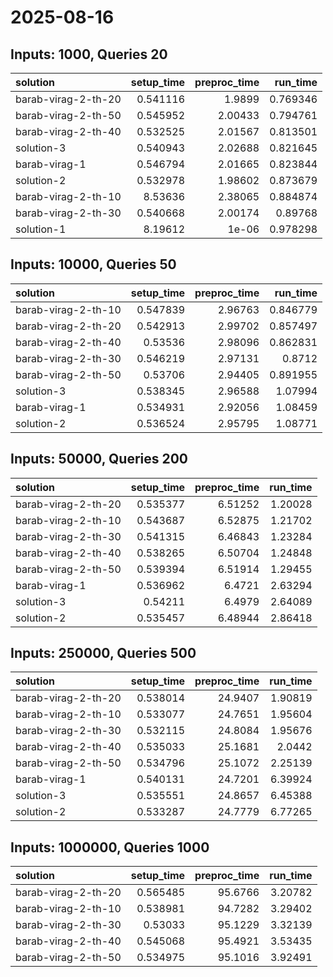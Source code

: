 # 2025-08-16

## Inputs: 1000, Queries 20

| solution            |   setup_time |   preproc_time |   run_time |
|:--------------------|-------------:|---------------:|-----------:|
| barab-virag-2-th-20 |     0.541116 |        1.9899  |   0.769346 |
| barab-virag-2-th-50 |     0.545952 |        2.00433 |   0.794761 |
| barab-virag-2-th-40 |     0.532525 |        2.01567 |   0.813501 |
| solution-3          |     0.540943 |        2.02688 |   0.821645 |
| barab-virag-1       |     0.546794 |        2.01665 |   0.823844 |
| solution-2          |     0.532978 |        1.98602 |   0.873679 |
| barab-virag-2-th-10 |     8.53636  |        2.38065 |   0.884874 |
| barab-virag-2-th-30 |     0.540668 |        2.00174 |   0.89768  |
| solution-1          |     8.19612  |        1e-06   |   0.978298 |

## Inputs: 10000, Queries 50

| solution            |   setup_time |   preproc_time |   run_time |
|:--------------------|-------------:|---------------:|-----------:|
| barab-virag-2-th-10 |     0.547839 |        2.96763 |   0.846779 |
| barab-virag-2-th-20 |     0.542913 |        2.99702 |   0.857497 |
| barab-virag-2-th-40 |     0.53536  |        2.98096 |   0.862831 |
| barab-virag-2-th-30 |     0.546219 |        2.97131 |   0.8712   |
| barab-virag-2-th-50 |     0.53706  |        2.94405 |   0.891955 |
| solution-3          |     0.538345 |        2.96588 |   1.07994  |
| barab-virag-1       |     0.534931 |        2.92056 |   1.08459  |
| solution-2          |     0.536524 |        2.95795 |   1.08771  |

## Inputs: 50000, Queries 200

| solution            |   setup_time |   preproc_time |   run_time |
|:--------------------|-------------:|---------------:|-----------:|
| barab-virag-2-th-20 |     0.535377 |        6.51252 |    1.20028 |
| barab-virag-2-th-10 |     0.543687 |        6.52875 |    1.21702 |
| barab-virag-2-th-30 |     0.541315 |        6.46843 |    1.23284 |
| barab-virag-2-th-40 |     0.538265 |        6.50704 |    1.24848 |
| barab-virag-2-th-50 |     0.539394 |        6.51914 |    1.29455 |
| barab-virag-1       |     0.536962 |        6.4721  |    2.63294 |
| solution-3          |     0.54211  |        6.4979  |    2.64089 |
| solution-2          |     0.535457 |        6.48944 |    2.86418 |

## Inputs: 250000, Queries 500

| solution            |   setup_time |   preproc_time |   run_time |
|:--------------------|-------------:|---------------:|-----------:|
| barab-virag-2-th-20 |     0.538014 |        24.9407 |    1.90819 |
| barab-virag-2-th-10 |     0.533077 |        24.7651 |    1.95604 |
| barab-virag-2-th-30 |     0.532115 |        24.8084 |    1.95676 |
| barab-virag-2-th-40 |     0.535033 |        25.1681 |    2.0442  |
| barab-virag-2-th-50 |     0.534796 |        25.1072 |    2.25139 |
| barab-virag-1       |     0.540131 |        24.7201 |    6.39924 |
| solution-3          |     0.535551 |        24.8657 |    6.45388 |
| solution-2          |     0.533287 |        24.7779 |    6.77265 |

## Inputs: 1000000, Queries 1000

| solution            |   setup_time |   preproc_time |   run_time |
|:--------------------|-------------:|---------------:|-----------:|
| barab-virag-2-th-20 |     0.565485 |        95.6766 |    3.20782 |
| barab-virag-2-th-10 |     0.538981 |        94.7282 |    3.29402 |
| barab-virag-2-th-30 |     0.53033  |        95.1229 |    3.32139 |
| barab-virag-2-th-40 |     0.545068 |        95.4921 |    3.53435 |
| barab-virag-2-th-50 |     0.534975 |        95.1016 |    3.92491 |